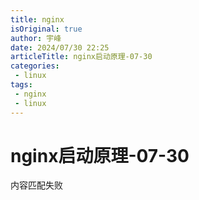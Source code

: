 ```yaml
---
title: nginx
isOriginal: true
author: 宇峰
date: 2024/07/30 22:25
articleTitle: nginx启动原理-07-30
categories:
 - linux
tags:
 - nginx
 - linux
---
```


# nginx启动原理-07-30
内容匹配失败

